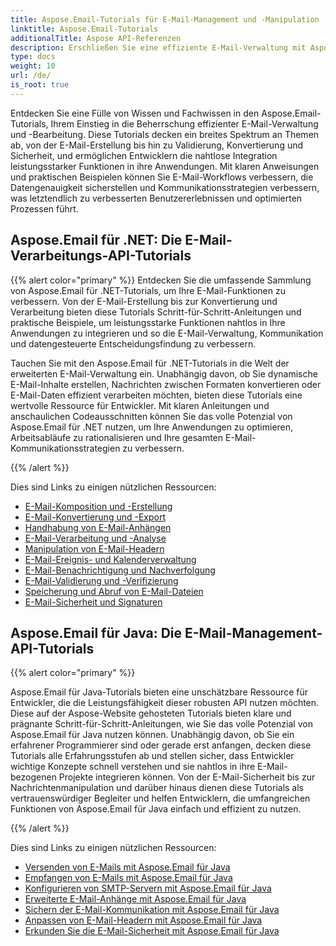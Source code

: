 ```yaml
---
title: Aspose.Email-Tutorials für E-Mail-Management und -Manipulation
linktitle: Aspose.Email-Tutorials
additionalTitle: Aspose API-Referenzen
description: Erschließen Sie eine effiziente E-Mail-Verwaltung mit Aspose.Email-Tutorials. Von der Komposition bis zur Sicherheit beherrschen Sie verschiedene Aspekte für verbesserte Arbeitsabläufe und Benutzererlebnisse.
type: docs
weight: 10
url: /de/
is_root: true
---
```

Entdecken Sie eine Fülle von Wissen und Fachwissen in den Aspose.Email-Tutorials, Ihrem Einstieg in die Beherrschung effizienter E-Mail-Verwaltung und -Bearbeitung. Diese Tutorials decken ein breites Spektrum an Themen ab, von der E-Mail-Erstellung bis hin zu Validierung, Konvertierung und Sicherheit, und ermöglichen Entwicklern die nahtlose Integration leistungsstarker Funktionen in ihre Anwendungen. Mit klaren Anweisungen und praktischen Beispielen können Sie E-Mail-Workflows verbessern, die Datengenauigkeit sicherstellen und Kommunikationsstrategien verbessern, was letztendlich zu verbesserten Benutzererlebnissen und optimierten Prozessen führt.

## Aspose.Email für .NET: Die E-Mail-Verarbeitungs-API-Tutorials
{{% alert color="primary" %}}
Entdecken Sie die umfassende Sammlung von Aspose.Email für .NET-Tutorials, um Ihre E-Mail-Funktionen zu verbessern. Von der E-Mail-Erstellung bis zur Konvertierung und Verarbeitung bieten diese Tutorials Schritt-für-Schritt-Anleitungen und praktische Beispiele, um leistungsstarke Funktionen nahtlos in Ihre Anwendungen zu integrieren und so die E-Mail-Verwaltung, Kommunikation und datengesteuerte Entscheidungsfindung zu verbessern.

Tauchen Sie mit den Aspose.Email für .NET-Tutorials in die Welt der erweiterten E-Mail-Verwaltung ein. Unabhängig davon, ob Sie dynamische E-Mail-Inhalte erstellen, Nachrichten zwischen Formaten konvertieren oder E-Mail-Daten effizient verarbeiten möchten, bieten diese Tutorials eine wertvolle Ressource für Entwickler. Mit klaren Anleitungen und anschaulichen Codeausschnitten können Sie das volle Potenzial von Aspose.Email für .NET nutzen, um Ihre Anwendungen zu optimieren, Arbeitsabläufe zu rationalisieren und Ihre gesamten E-Mail-Kommunikationsstrategien zu verbessern.

{{% /alert %}}

Dies sind Links zu einigen nützlichen Ressourcen:
- [E-Mail-Komposition und -Erstellung](./net/email-composition-and-creation/)
- [E-Mail-Konvertierung und -Export](./net/email-conversion-and-export/)
- [Handhabung von E-Mail-Anhängen](./net/email-attachment-handling/)
- [E-Mail-Verarbeitung und -Analyse](./net/email-processing-and-analysis/)
- [Manipulation von E-Mail-Headern](./net/email-header-manipulation/)
- [E-Mail-Ereignis- und Kalenderverwaltung](./net/email-event-and-calendar-handling/)
- [E-Mail-Benachrichtigung und Nachverfolgung](./net/email-notification-and-tracking/)
- [E-Mail-Validierung und -Verifizierung](./net/email-validation-and-verification/)
- [Speicherung und Abruf von E-Mail-Dateien](./net/email-file-storage-and-retrieval/)
- [E-Mail-Sicherheit und Signaturen](./net/email-security-and-signatures/)

## Aspose.Email für Java: Die E-Mail-Management-API-Tutorials
{{% alert color="primary" %}}

Aspose.Email für Java-Tutorials bieten eine unschätzbare Ressource für Entwickler, die die Leistungsfähigkeit dieser robusten API nutzen möchten. Diese auf der Aspose-Website gehosteten Tutorials bieten klare und prägnante Schritt-für-Schritt-Anleitungen, wie Sie das volle Potenzial von Aspose.Email für Java nutzen können. Unabhängig davon, ob Sie ein erfahrener Programmierer sind oder gerade erst anfangen, decken diese Tutorials alle Erfahrungsstufen ab und stellen sicher, dass Entwickler wichtige Konzepte schnell verstehen und sie nahtlos in ihre E-Mail-bezogenen Projekte integrieren können. Von der E-Mail-Sicherheit bis zur Nachrichtenmanipulation und darüber hinaus dienen diese Tutorials als vertrauenswürdiger Begleiter und helfen Entwicklern, die umfangreichen Funktionen von Aspose.Email für Java einfach und effizient zu nutzen.


{{% /alert %}}

Dies sind Links zu einigen nützlichen Ressourcen:
- [Versenden von E-Mails mit Aspose.Email für Java](./java/sending-emails/)
- [Empfangen von E-Mails mit Aspose.Email für Java](./java/receiving-emails/)
- [Konfigurieren von SMTP-Servern mit Aspose.Email für Java](./java/configuring-smtp-servers/)
- [Erweiterte E-Mail-Anhänge mit Aspose.Email für Java](./java/advanced-email-attachments/)
- [Sichern der E-Mail-Kommunikation mit Aspose.Email für Java](./java/securing-email-communications/)
- [Anpassen von E-Mail-Headern mit Aspose.Email für Java](./java/customizing-email-headers/)
- [Erkunden Sie die E-Mail-Sicherheit mit Aspose.Email für Java](./java/exploring-email-security/)